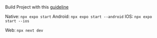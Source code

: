 Build Project with this [guideline](https://docs.expo.dev/guides/using-nextjs/)

Native: `npx expo start`
Android: `npx expo start --android`
IOS: `npx expo start --ios`

Web: `npx next dev`